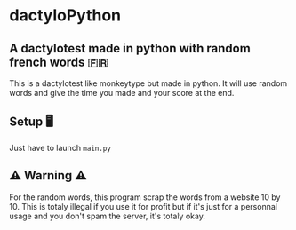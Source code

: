 # dactyloPython

## A dactylotest made in python with random french words 🇫🇷

This is a dactylotest like monkeytype but made in python.
It will use random words and give the time you made and your score at the end.

## Setup 🖥️
Just have to launch `main.py`

## ⚠️ Warning ⚠️

For the random words, this program scrap the words from a website 10 by 10.
This is totaly illegal if you use it for profit but if it's just for a personnal usage and you don't spam the server, it's totaly okay.
